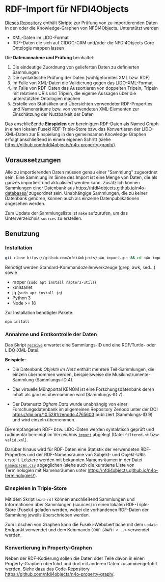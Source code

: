 # RDF-Import für NFDI4Objects

[Dieses Repository](https://github.com/nfdi4objects/n4o-import) enthält
Skripte zur Prüfung von zu importierenden Daten in den oder die
Knowledge-Graphen von NFDI4Objects. Unterstützt werden

- XML-Daten im LIDO-Format
- RDF-Daten die sich auf CIDOC-CRM und/oder die NFDI4Objects Core Ontologie mappen lassen

Die **Datenannahme und Prüfung** beinhaltet:

1. Die eindeutige Zuordnung von gelieferten Daten zu definierten Sammlungen
2. Die syntaktische Prüfung der Daten (wohlgeformtes XML bzw. RDF)
3. Im Falle von XML-Daten die Validierung gegen das LIDO-XML-Format
4. Im Falle von RDF-Daten das Aussortieren von doppelten Tripeln, Tripeln mit relativen URIs und Tripeln, die eigeme Aussagen über die unterstützten Ontologien machen
5. Erstelle von Statistiken und Übersichten verwendeter RDF-Properties und Namensräume bzw. von verwendeten XML-Elementen zur Einschätzung der Nutzbarkeit der Daten

Das anschließende **Einspielen** der bereinigten RDF-Daten als Named Graph in einen lokalen Fuseki RDF-Triple-Store bzw. das Konvertieren der LIDO-XML-Daten zur Einspielung in den gemeinsamen Knowledge Graphen erfolgt anschließend in einem eigenen Schritt (siehe <https://github.com/nfdi4objects/n4o-property-graph/>).

## Voraussetzungen

Alle zu importierenden Daten müssen genau einer "Sammlung" zugeordnet sein.
Eine Sammlung im Sinne des Import ist eine Menge von Daten, die als ganzes
importiert und aktualisiert werden kann. Zusätzlich können Sammlungen einer
Datenbank aus <https://nfdi4objects.github.io/n4o-databases/> zugeordnet sein.
Unabhängige Sammlungen, die zu keiner Datenbank gehören, können auch als
einzelne Datenpublikationen angesehen werden.

Zum Update der Sammlungsliste ist `make` aufzurufen, um das Unterverzeichnis
`sources` zu erstellen.

## Benutzung

### Installation

~~~sh
git clone https://github.com/nfdi4objects/n4o-import.git && cd n4o-import
~~~

Benötigt werden Standard-Kommandozeilenwerkzeuge (grep, awk, sed...) sowie

- rapper (`sudo apt install raptor2-utils`)
- xmlstarlet
- jq (`sudo apt install jq`)
- Python 3
- Node >= 18

Zur Installation benötigter Pakete:

~~~sh
npm install
~~~

### Annahme und Erstkontrolle der Daten

Das Skript [`receive`](receive) erwartet eine Sammlungs-ID und eine RDF/Turtle-
oder LIDO-XML-Datei.

**Beispiele:**

- Die Datenbank *Objekte im Netz* enthält mehrere Teil-Sammlungen, die einzeln 
  übernommen werden, beispielsweise die Musikinstrumente-Sammlung (Sammlungs-ID 4). 

- Das virtuelle Münzportal KENOM ist eine Forschungsdatenbank deren Inhalt
  als ganzes übernommen wird (Sammlungs-ID 7).

- Der Datensatz *Ogham Data* wurde unabhängig von einer Forschungsdatenbank im
  allgemeinen Repository Zenodo unter der DOI <https://doi.org/10.5281/zenodo.4765603>
  publiziert (Sammlungs-ID 9) und wird einzeln übernommen.

Die empfangenen RDF- bzw. LIDO-Daten werden syntaktisch geprüft und rudimentär
bereinigt im Verzeichnis [`import`](import) abgelegt (Datei `filtered.nt` bzw.
`valid.xml`).

Darüber hinaus wird für RDF-Daten eine Statistik der verwendeten RDF-Properties
und der RDF-Namensräume von Subjekt- und Objekt-URIs erstellt. Letztere werden
mit bekannten Namensräumen in der Datei [`namespaces.csv`](namespaces.csv)
abgeglichen (siehe auch die kuratierte Liste von Terminologien mit Namensräumen
unter <https://nfdi4objects.github.io/n4o-terminologies/>).

### Einspielen in Triple-Store

Mit dem Skript `load-rdf` können anschließend Sammlungen und Informationen
über Sammlungen (sources) in einen lokalen RDF-Triple-Store (Fuseki) geladen
werden, wobei die vorhandenen RDF-Daten der Sammlung jeweils überschrieben
werden.

Zum Löschen von Graphen kann die Fuseki-Weboberfläche mit dem `update` Endpunkt verwendet und dem Kommando `DROP GRAPH <...>` verwendet werden.


### Konvertierung in Property-Graphen

Neben der RDF-Kodierung sollen die Daten oder Teile davon in einen Property-Graphen überführt und dort mit anderen Daten zusammengeführt werden. Siehe dazu das Code-Repository <https://github.com/nfdi4objects/n4o-property-graph/>.
